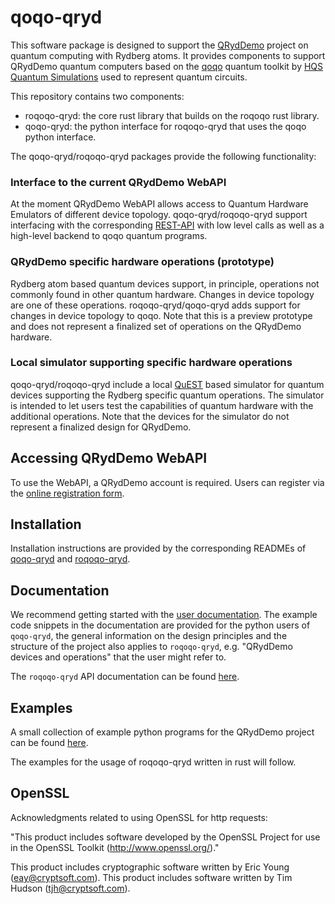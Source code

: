 # qoqo-qryd

This software package is designed to support the [QRydDemo](https://thequantumlaend.de/qryddemo/) project on quantum computing with Rydberg atoms. It provides components to support QRydDemo quantum computers based on the [qoqo](https://github.com/HQSquantumsimulations/qoqo) quantum toolkit by [HQS Quantum Simulations](https://quantumsimulations.de) used to represent quantum circuits.

This repository contains two components:

* roqoqo-qryd: the core rust library that builds on the roqoqo rust library.
* qoqo-qryd: the python interface for roqoqo-qryd that uses the qoqo python interface.

The qoqo-qryd/roqoqo-qryd packages provide the following functionality:

### Interface to the current QRydDemo WebAPI

At the moment QRydDemo WebAPI allows access to Quantum Hardware Emulators of different device topology. qoqo-qryd/roqoqo-qryd support interfacing with the corresponding [REST-API](https://api.qryddemo.itp3.uni-stuttgart.de/docs) with low level calls as well as a high-level backend to qoqo quantum programs.

### QRydDemo specific hardware operations (prototype)

Rydberg atom based quantum devices support, in principle, operations not commonly found in other quantum hardware. Changes in device topology are one of these operations. roqoqo-qryd/qoqo-qryd adds support for changes in device topology to qoqo.
Note that this is a preview prototype and does not represent a finalized set of operations on the QRydDemo hardware.

### Local simulator supporting specific hardware operations

qoqo-qryd/roqoqo-qryd include a local [QuEST](https://github.com/QuEST-Kit/QuEST) based simulator for quantum devices supporting the Rydberg specific quantum operations. The simulator is intended to let users test the capabilities of quantum hardware with the additional operations. Note that the devices for the simulator do not represent a finalized design for QRydDemo.

## Accessing QRydDemo WebAPI

To use the WebAPI, a QRydDemo account is required. Users can register via the [online registration form](https://thequantumlaend.de/get-access/).

## Installation

Installation instructions are provided by the corresponding READMEs of [qoqo-qryd](https://github.com/HQSquantumsimulations/qoqo_qryd/blob/main/qoqo-qryd/README.md) and [roqoqo-qryd](https://github.com/HQSquantumsimulations/qoqo_qryd/blob/main/roqoqo-qryd/README.md).

## Documentation

We recommend getting started with the [user documentation](https://hqsquantumsimulations.github.io/qoqo_qryd/).
 The example code snippets in the documentation are provided for the python users of `qoqo-qryd`, the general information on the design principles and the structure of the project also applies to `roqoqo-qryd`, e.g. "QRydDemo devices and operations" that the user might refer to.

The `roqoqo-qryd` API documentation can be found [here](https://docs.rs/roqoqo-qryd/).

## Examples

A small collection of example python programs for the QRydDemo project can be found [here](https://github.com/HQSquantumsimulations/qoqo_qryd/tree/main/qoqo-qryd/examples).

The examples for the usage of roqoqo-qryd written in rust will follow.

## OpenSSL

Acknowledgments related to using OpenSSL for http requests:

"This product includes software developed by the OpenSSL Project
for use in the OpenSSL Toolkit (http://www.openssl.org/)."

This product includes cryptographic software written by Eric Young
(eay@cryptsoft.com).  This product includes software written by Tim
Hudson (tjh@cryptsoft.com).